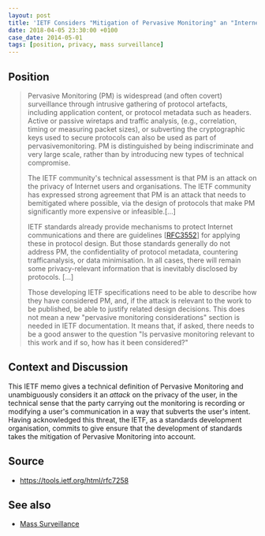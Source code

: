 ```yaml
---
layout: post
title: 'IETF Considers "Mitigation of Pervasive Monitoring" an "Internet Best Current Practice"'
date: 2018-04-05 23:30:00 +0100
case_date: 2014-05-01
tags: [position, privacy, mass surveillance]
---
```


## Position
> Pervasive Monitoring (PM) is widespread (and often covert) surveillance through intrusive gathering of protocol artefacts, including application content, or protocol metadata such as headers. Active or passive wiretaps and traffic analysis, (e.g., correlation, timing or measuring packet sizes), or subverting the cryptographic keys used to secure protocols can also be used as part of pervasivemonitoring. PM is distinguished by being indiscriminate and very large scale, rather than by introducing new types of technical compromise.
>
> The IETF community's technical assessment is that PM is an attack on the privacy of Internet users and organisations. The IETF community has expressed strong agreement that PM is an attack that needs to bemitigated where possible, via the design of protocols that make PM significantly more expensive or infeasible.[...]
>
> IETF standards already provide mechanisms to protect Internet communications and there are guidelines [[RFC3552](https://tools.ietf.org/html/rfc3552)] for applying these in protocol design. But those standards generally do not address PM, the confidentiality of protocol metadata, countering trafficanalysis, or data minimisation. In all cases, there will remain some privacy-relevant information that is inevitably disclosed by protocols.  [...]
>
> Those developing IETF specifications need to be able to describe how they have considered PM, and, if the attack is relevant to the work to be published, be able to justify related design decisions. This does not mean a new "pervasive monitoring considerations" section is needed in IETF documentation. It means that, if asked, there needs to be a good answer to the question "Is pervasive monitoring relevant to this work and if so, how has it been considered?"


## Context and Discussion
This IETF memo gives a technical definition of Pervasive Monitoring and unambiguously considers it an _attack_ on the privacy of the user, in the technical sense that the party carrying out the monitoring is recording or modifying a user's communication in a way that subverts the user's intent. Having acknowledged this threat, the IETF, as a standards development organisation, commits to give ensure that the development of standards takes the mitigation of Pervasive Monitoring into account.


## Source
* <https://tools.ietf.org/html/rfc7258>


## See also
* [Mass Surveillance](/mass-surveillance)
